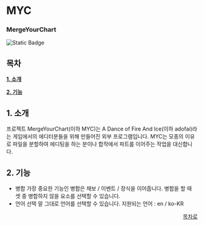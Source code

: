 # MYC
### MergeYourChart
![Static Badge](https://img.shields.io/badge/Python-blue?style=flat&logo=python&logoColor=ffffff&label=Language)

## 목차
**[1. 소개](#1-소개)**

**[2. 기능](#2-기능)**

## 1. 소개
프로젝트 MergeYourChart(이하 MYC)는 A Dance of Fire And Ice(이하 adofai)라는 게임에서의 에디터분들을 위해 만들어진 외부 프로그램입니다.
MYC는 모종의 이유로 파일을 분할하여 에디팅을 하는 분이나 합작에서 파트를 이어주는 작업을 대신합니다.

## 2. 기능
- 병합
  가장 중요한 기능인 병합은 채보 / 이벤트 / 장식을 이어줍니다.
  병합을 할 때 셋 중 병합하지 않을 요소를 선택할 수 있습니다.
- 언어 선택
  말 그대로 언어를 선택할 수 있습니다.
  지원되는 언어 : en / ko-KR


<div align="right">
  
[목차로](#목차)

</div>
